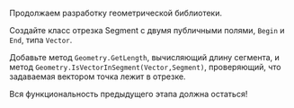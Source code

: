 Продолжаем разработку геометрической библиотеки.

Создайте класс отрезка Segment с двумя публичными полями, `Begin` и `End`, типа `Vector`.

Добавьте метод `Geometry.GetLength`, вычисляющий длину сегмента, и метод `Geometry.IsVectorInSegment(Vector,Segment)`, проверяющий, что задаваемая вектором точка лежит в отрезке.

Вся функциональность предыдущего этапа должна остаться!
